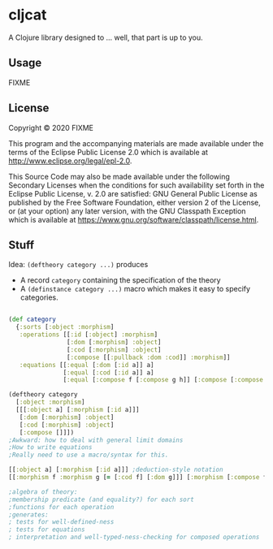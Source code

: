 # cljcat

A Clojure library designed to ... well, that part is up to you.

## Usage

FIXME

## License

Copyright © 2020 FIXME

This program and the accompanying materials are made available under the
terms of the Eclipse Public License 2.0 which is available at
http://www.eclipse.org/legal/epl-2.0.

This Source Code may also be made available under the following Secondary
Licenses when the conditions for such availability set forth in the Eclipse
Public License, v. 2.0 are satisfied: GNU General Public License as published by
the Free Software Foundation, either version 2 of the License, or (at your
option) any later version, with the GNU Classpath Exception which is available
at https://www.gnu.org/software/classpath/license.html.

## Stuff

Idea: `(deftheory category ...)` produces

- A record `category` containing the specification of the theory
- A `(definstance category ...)` macro which makes it easy to specify categories.

```clojure

(def category
  {:sorts [:object :morphism]
   :operations [[:id [:object] :morphism]
                [:dom [:morphism] :object]
                [:cod [:morphism] :object]
                [:compose [[:pullback :dom :cod]] :morphism]]
   :equations [[:equal [:dom [:id a]] a]
               [:equal [:cod [:id a]] a]
               [:equal [:compose f [:compose g h]] [:compose [:compose f g] h]]]})

(deftheory category
  [:object :morphism]
  [[[:object a] [:morphism [:id a]]]
   [:dom [:morphism] :object]
   [:cod [:morphism] :object]
   [:compose []]])
;Awkward: how to deal with general limit domains
;How to write equations
;Really need to use a macro/syntax for this.

[[:object a] [:morphism [:id a]]] ;deduction-style notation
[[:morphism f :morphism g [= [:cod f] [:dom g]]] [:morphism [:compose f g]]];allows for a more natural description of "partially defined maps"

;algebra of theory:
;membership predicate (and equality?) for each sort
;functions for each operation
;generates:
; tests for well-defined-ness
; tests for equations
; interpretation and well-typed-ness-checking for composed operations
```
